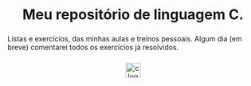 <h1 align="center">Meu repositório de linguagem C.</h1>

###

<p align="left">Listas e exercícios, das minhas aulas e treinos pessoais. Algum dia (em breve) comentarei todos os exercícios já resolvidos.</p>

###

<div align="center">
  <img src="https://cdn.jsdelivr.net/gh/devicons/devicon/icons/c/c-original.svg" height="30" alt="c logo"  />
</div>

###

